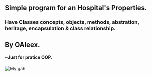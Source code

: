 ## Simple program for an Hospital's Properties.

### Have Classes concepts, objects, methods, abstration, heritage, encapsulation & class relationship.

## By OAleex.
#### ~Just for pratice OOP.
![My gah](https://c.tenor.com/kE4tTj1KjLMAAAAC/anime-head-bang.gif)